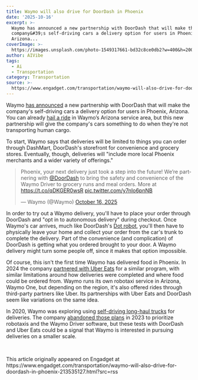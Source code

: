 ```yaml
---
title: Waymo will also drive for DoorDash in Phoenix
date: '2025-10-16'
excerpt: >-
  Waymo has announced a new partnership with DoorDash that will make the
  company&#39;s self-driving cars a delivery option for users in Phoenix,
  Arizona...
coverImage: >-
  https://images.unsplash.com/photo-1549317661-bd32c8ce0db2?w=400&h=200&fit=crop&auto=format
author: AIVibe
tags:
  - Ai
  - Transportation
category: Transportation
source: >-
  https://www.engadget.com/transportation/waymo-will-also-drive-for-doordash-in-phoenix-213535127.html?src=rss
---
```

<p>Waymo <a target="_blank" class="link" href="https://waymo.com/blog/2025/10/your-doordash-order-delivered-by-waymo" data-i13n="cpos:1;pos:1">has announced</a> a new partnership with DoorDash that will make the company&#39;s self-driving cars a delivery option for users in Phoenix, Arizona. You can already <a target="_blank" class="link" href="https://www.engadget.com/waymo-phoenix-public-193945960.html" data-i13n="cpos:2;pos:1">hail a ride</a> in Waymo’s Arizona service area, but this new partnership will give the company&#39;s cars something to do when they&#39;re not transporting human cargo.</p><p>To start, Waymo says that deliveries will be limited to things you can order through DashMart, DoorDash&#39;s storefront for convenience and grocery stores. Eventually, though, deliveries will &quot;include more local Phoenix merchants and a wider variety of offerings.&quot;&nbsp;</p><div><blockquote class="twitter-tweet"><p lang="en" dir="ltr">Phoenix, your next delivery just took a step into the future! We’re partnering with <a href="https://twitter.com/DoorDash?ref_src=twsrc%5Etfw">@DoorDash</a> to bring the safety and convenience of the Waymo Driver to grocery runs and meal orders. More at <a href="https://t.co/qDKGER0wsR">https://t.co/qDKGER0wsR</a> <a href="https://t.co/y7nIo6pnNB">pic.twitter.com/y7nIo6pnNB</a></p>— Waymo (@Waymo) <a href="https://twitter.com/Waymo/status/1978808538081173780?ref_src=twsrc%5Etfw">October 16, 2025</a></blockquote>
 

</div><p>In order to try out a Waymo delivery, you&#39;ll have to place your order through DoorDash and &quot;opt in to autonomous delivery&quot; during checkout. Once Waymo&#39;s car arrives, much like DoorDash&#39;s <a target="_blank" class="link" href="https://www.engadget.com/apps/doordash-introduces-a-cute-delivery-robot-named-dot-130036016.html" data-i13n="cpos:3;pos:1">Dot robot</a>, you&#39;ll then have to physically leave your home and collect your order from the car&#39;s trunk to complete the delivery. Part of the convenience (and complication) of DoorDash is getting what you ordered brought to your door. A Waymo delivery might turn some people off, since it makes that option impossible.</p><p>Of course, this isn&#39;t the first time Waymo has delivered food in Phoenix. In 2024 the company <a target="_blank" class="link" href="https://www.engadget.com/waymos-self-driving-vehicles-are-now-doing-uber-eats-deliveries-in-phoenix-130052864.html" data-i13n="cpos:4;pos:1">partnered with Uber Eats</a> for a similar program, with similar limitations around how deliveries were completed and where food could be ordered from. Waymo runs its own robotaxi service in Arizona, Waymo One, but depending on the region, it&#39;s also offered rides through third-party partners like Uber.&nbsp;Its partnerships with Uber Eats and DoorDash seem like variations on the same idea.</p><p>In 2020, Waymo was exploring using <a target="_blank" class="link" href="https://www.engadget.com/waymo-daimler-self-driving-truck-partnership-142519288.html" data-i13n="cpos:5;pos:1">self-driving long-haul trucks</a> for deliveries. The company <a target="_blank" class="link" href="https://waymo.com/blog/2023/07/doubling-down-on-waymo-one/" data-i13n="cpos:6;pos:1">abandoned those plans</a> in 2023 to prioritize robotaxis and the Waymo Driver software, but these tests with DoorDash and Uber Eats could be a signal that Waymo is interested in pursuing deliveries on a smaller scale.</p><p><br></p><p></p>This article originally appeared on Engadget at https://www.engadget.com/transportation/waymo-will-also-drive-for-doordash-in-phoenix-213535127.html?src=rss
